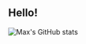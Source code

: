 ## Hello!

![Max's GitHub stats](https://github-readme-stats.vercel.app/api?username=max-models&show_icons=true&theme=radical)

<!--
**max-models/max-models** is a ✨ _special_ ✨ repository because its `README.md` (this file) appears on your GitHub profile.

![Top Languages](https://github-readme-stats.vercel.app/api/top-langs/?username=max-models&layout=compact&theme=radical&hide=html,c%2B%2B)
-->

